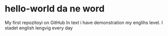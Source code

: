 # hello-world da ne word
My first repozitoyi on GitHub
In text i have demonstration my englihs level.
I stadet english lengvig every day
